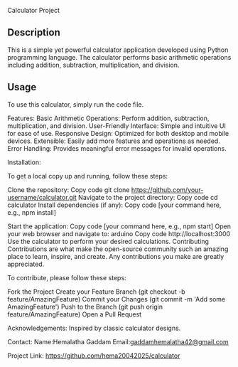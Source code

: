  Calculator Project

## Description
This is a simple yet powerful calculator application developed using Python programming language.
The calculator performs basic arithmetic operations including addition, subtraction, multiplication, and division.
## Usage
To use this calculator, simply run the code file.

Features:
Basic Arithmetic Operations: Perform addition, subtraction, multiplication, and division.
User-Friendly Interface: Simple and intuitive UI for ease of use.
Responsive Design: Optimized for both desktop and mobile devices.
Extensible: Easily add more features and operations as needed.
Error Handling: Provides meaningful error messages for invalid operations.

Installation:

To get a local copy up and running, 
follow these steps:

Clone the repository:
Copy code
git clone https://github.com/your-username/calculator.git
Navigate to the project directory:
Copy code
cd calculator
Install dependencies (if any):
Copy code
[your command here, e.g., npm install]

Start the application:
Copy code
[your command here, e.g., npm start]
Open your web browser and navigate to:
arduino
Copy code
http://localhost:3000
Use the calculator to perform your desired calculations.
Contributing
Contributions are what make the open-source community such an amazing place to learn, inspire, and create. Any contributions you make are greatly appreciated.

To contribute, please follow these steps:

Fork the Project
Create your Feature Branch (git checkout -b feature/AmazingFeature)
Commit your Changes (git commit -m 'Add some AmazingFeature')
Push to the Branch (git push origin feature/AmazingFeature)
Open a Pull Request

Acknowledgements:
Inspired by classic calculator designs.

Contact:
Name:Hemalatha Gaddam
Email:gaddamhemalatha42@gmail.com

Project Link: https://github.com/hema20042025/calculator

